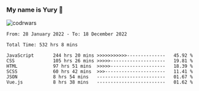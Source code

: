 ### My name is Yury 👋 
![codrwars](https://www.codewars.com/users/litury/badges/micro) 


<!--START_SECTION:waka-->

```text
From: 28 January 2022 - To: 18 December 2022

Total Time: 532 hrs 8 mins

JavaScript       244 hrs 20 mins >>>>>>>>>>>--------------   45.92 %
CSS              105 hrs 26 mins >>>>>--------------------   19.81 %
HTML             97 hrs 51 mins  >>>>>--------------------   18.39 %
SCSS             60 hrs 42 mins  >>>----------------------   11.41 %
JSON             8 hrs 54 mins   -------------------------   01.67 %
Vue.js           8 hrs 38 mins   -------------------------   01.62 %
```

<!--END_SECTION:waka-->

